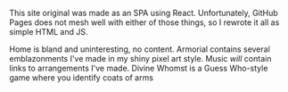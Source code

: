 This site original was made as an SPA using React. Unfortunately, GitHub Pages does not mesh well with either of those things, so I rewrote it all as simple HTML and JS.

Home is bland and uninteresting, no content. Armorial contains several emblazonments I've made in my shiny pixel art style. Music *will* contain links to arrangements I've made. Divine Whomst is a Guess Who-style game where you identify coats of arms
